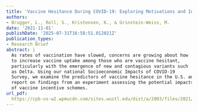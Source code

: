 ```yaml
---
title: 'Vaccine Hesitance During COVID-19: Exploring Motivations and Incentives'
authors:
- Brugger, L., Roll, S., Kristensen, K., & Grinstein-Weiss, M.
date: '2021-11-01'
publishDate: '2025-07-31T16:58:51.012021Z'
publication_types:
- Research Brief
abstract: |
  As rates of vaccination have slowed, concerns are growing about how
  to increase vaccine uptake among those who are vaccine hesitant,
  particularly with the emergence of new and contagious variants such
  as Delta. Using our national Socioeconomic Impacts of COVID-19
  Survey, we examine the predictors of vaccine hesitance in the U.S. and
  report on findings from an experiment assessing the potential impacts
  of vaccine incentive schemes.
url_pdf:
  https://cpb-us-w2.wpmucdn.com/sites.wustl.edu/dist/a/2003/files/2021/12/Survey-COVID-vaccines_JPMC.pdf 
---
```

